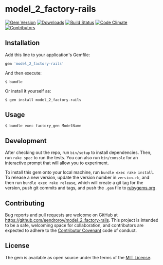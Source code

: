 # model_2_factory-rails

[![Gem Version](https://badge.fury.io/rb/model_2_factory-rails.svg)](https://rubygems.org/gems/model_2_factory-rails)
[![Downloads](https://img.shields.io/gem/dt/model_2_factory-rails.svg)](https://rubygems.org/gems/model_2_factory-rails)
[![Build Status](https://travis-ci.org/eendroroy/model_2_factory-rails.svg?branch=master)](https://travis-ci.org/eendroroy/model_2_factory-rails) 
[![Code Climate](https://codeclimate.com/github/eendroroy/model_2_factory-rails/badges/gpa.svg)](https://codeclimate.com/github/eendroroy/model_2_factory-rails)
[![Contributors](https://img.shields.io/github/contributors/eendroroy/model_2_factory-rails.svg)](CONTRIBUTORS.md)


## Installation

Add this line to your application's Gemfile:

```ruby
gem 'model_2_factory-rails'
```

And then execute:

    $ bundle

Or install it yourself as:

    $ gem install model_2_factory-rails

## Usage

    $ bundle exec factory_gen ModelName

## Development

After checking out the repo, run `bin/setup` to install dependencies. Then, run `rake spec` to run the tests. You can also run `bin/console` for an interactive prompt that will allow you to experiment.

To install this gem onto your local machine, run `bundle exec rake install`. To release a new version, update the version number in `version.rb`, and then run `bundle exec rake release`, which will create a git tag for the version, push git commits and tags, and push the `.gem` file to [rubygems.org](https://rubygems.org).

## Contributing

Bug reports and pull requests are welcome on GitHub at https://github.com/eendroroy/model_2_factory-rails. This project is intended to be a safe, welcoming space for collaboration, and contributors are expected to adhere to the [Contributor Covenant](http://contributor-covenant.org) code of conduct.


## License

The gem is available as open source under the terms of the [MIT License](http://opensource.org/licenses/MIT).

